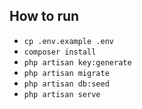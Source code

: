 ## How to run
  - `cp .env.example .env`
  - `composer install`
  - `php artisan key:generate`
  - `php artisan migrate`
  - `php artisan db:seed`
  - `php artisan serve`
